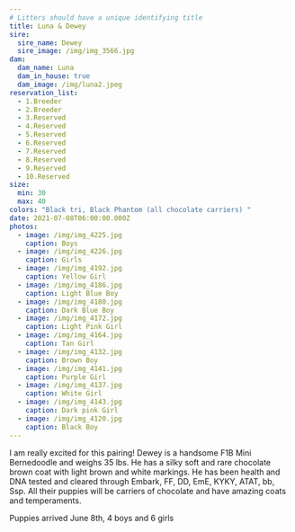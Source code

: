 ```yaml
---
# Litters should have a unique identifying title
title: Luna & Dewey
sire:
  sire_name: Dewey
  sire_image: /img/img_3566.jpg
dam:
  dam_name: Luna
  dam_in_house: true
  dam_image: /img/luna2.jpeg
reservation_list:
  - 1.Breeder
  - 2.Breeder
  - 3.Reserved
  - 4.Reserved
  - 5.Reserved
  - 6.Reserved
  - 7.Reserved
  - 8.Reserved
  - 9.Reserved
  - 10.Reserved
size:
  min: 30
  max: 40
colors: "Black tri, Black Phantom (all chocolate carriers) "
date: 2021-07-08T06:00:00.000Z
photos:
  - image: /img/img_4225.jpg
    caption: Boys
  - image: /img/img_4226.jpg
    caption: Girls
  - image: /img/img_4192.jpg
    caption: Yellow Girl
  - image: /img/img_4186.jpg
    caption: Light Blue Boy
  - image: /img/img_4180.jpg
    caption: Dark Blue Boy
  - image: /img/img_4172.jpg
    caption: Light Pink Girl
  - image: /img/img_4164.jpg
    caption: Tan Girl
  - image: /img/img_4132.jpg
    caption: Brown Boy
  - image: /img/img_4141.jpg
    caption: Purple Girl
  - image: /img/img_4137.jpg
    caption: White Girl
  - image: /img/img_4143.jpg
    caption: Dark pink Girl
  - image: /img/img_4120.jpg
    caption: Black Boy
---
```

I am really excited for this pairing! Dewey is a handsome F1B Mini Bernedoodle and weighs 35 lbs. He has a silky soft and rare chocolate brown coat with light brown and white markings. He has been health and DNA tested and cleared through Embark, FF, DD, EmE, KYKY, ATAT, bb, Ssp. All their puppies will be carriers of chocolate and have amazing coats and temperaments.

Puppies arrived June 8th, 4 boys and 6 girls